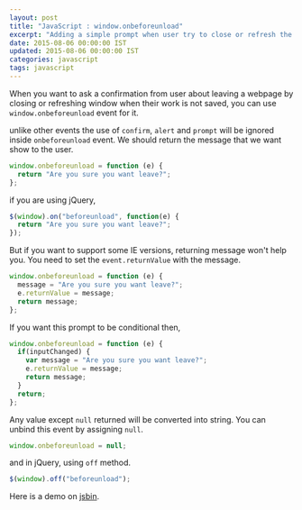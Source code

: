 ```yaml
---
layout: post
title: "JavaScript : window.onbeforeunload"
excerpt: "Adding a simple prompt when user try to close or refresh the window using window.onbeforeunload"
date: 2015-08-06 00:00:00 IST
updated: 2015-08-06 00:00:00 IST
categories: javascript
tags: javascript
---
```


When you want to ask a confirmation from user about leaving a webpage by closing or refreshing window when their work is not saved, you can use `window.onbeforeunload` event for it.

unlike other events the use of `confirm`, `alert` and `prompt` will be ignored inside `onbeforeunload` event. We should return the message that we want show to the user.

```js
window.onbeforeunload = function (e) {
  return "Are you sure you want leave?";
};
```

if you are using jQuery,

```js
$(window).on("beforeunload", function(e) {
  return "Are you sure you want leave?";
});
```

But if you want to support some IE versions, returning message won't help you. You need to set the `event.returnValue` with the message.

```js
window.onbeforeunload = function (e) {
  message = "Are you sure you want leave?";
  e.returnValue = message;
  return message;
};
```
If you want this prompt to be conditional then,

```js
window.onbeforeunload = function (e) {
  if(inputChanged) {
    var message = "Are you sure you want leave?";
    e.returnValue = message;
    return message;
  }
  return;
};
```

Any value except `null` returned will be converted into string. You can unbind this event by assigning `null`.

```js
window.onbeforeunload = null;
```

and in jQuery, using `off` method.

```js
$(window).off("beforeunload");
```

Here is a demo on [jsbin](http://jsbin.com/bidehe/edit?html,js).
